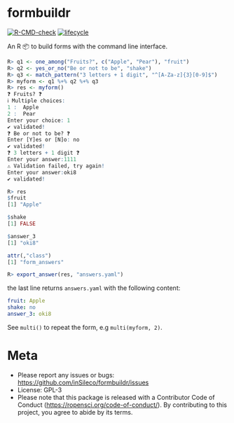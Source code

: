 # formbuildr
[![R-CMD-check](https://github.com/inSileco/formbuildr/workflows/R-CMD-check/badge.svg)](https://github.com/inSileco/formbuildr/actions?query=workflow%3AR-CMD-check)
[![lifecycle](https://img.shields.io/badge/lifecycle-experimental-orange.svg)](https://www.tidyverse.org/lifecycle/#experimental)

An R :package: to build forms with the command line interface.


```R
R> q1 <- one_among("Fruits?", c("Apple", "Pear"), "fruit")
R> q2 <- yes_or_no("Be or not to be", "shake")
R> q3 <- match_pattern("3 letters + 1 digit", "^[A-Za-z]{3}[0-9]$")
R> myform <- q1 %+% q2 %+% q3
R> res <- myform()   
❓ Fruits? ❓
ℹ Multiple choices:
1 :  Apple 
2 :  Pear 
Enter your choice: 1  
✔ validated!
❓ Be or not to be? ❓
Enter [Y]es or [N]o: no
✔ validated!
❓ 3 letters + 1 digit ❓
Enter your answer:1111
⚠ Validation failed, try again!
Enter your answer:oki8
✔ validated!

R> res 
$fruit
[1] "Apple"

$shake
[1] FALSE

$answer_3
[1] "oki8"

attr(,"class")
[1] "form_answers"

R> export_answer(res, "answers.yaml")   
```

the last line returns `answers.yaml` with the following content:

```yaml
fruit: Apple
shake: no
answer_3: oki8
```

See `multi()` to repeat the form, e.g `multi(myform, 2)`.


# Meta

* Please report any issues or bugs: https://github.com/inSileco/formbuildr/issues
* License: GPL-3
* Please note that this package is released with a Contributor Code of Conduct (https://ropensci.org/code-of-conduct/). By contributing to this project, you agree to abide by its terms.